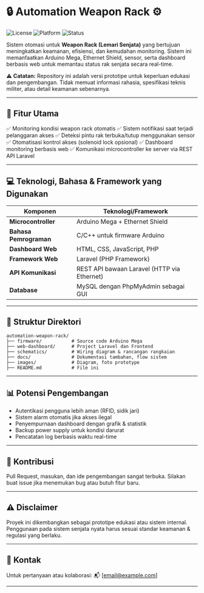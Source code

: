 # 🔒 Automation Weapon Rack ⚙️

![License](https://img.shields.io/badge/license-MIT-green.svg)
![Platform](https://img.shields.io/badge/platform-Arduino%20Mega%20%2B%20Ethernet%20Shield-blue.svg)
![Status](https://img.shields.io/badge/status-Prototype-orange.svg)

Sistem otomasi untuk **Weapon Rack (Lemari Senjata)** yang bertujuan meningkatkan keamanan, efisiensi, dan kemudahan monitoring. Sistem ini memanfaatkan Arduino Mega, Ethernet Shield, sensor, serta dashboard berbasis web untuk memantau status rak senjata secara real-time.

⚠️ **Catatan:** Repository ini adalah versi prototipe untuk keperluan edukasi dan pengembangan. Tidak memuat informasi rahasia, spesifikasi teknis militer, atau detail keamanan sebenarnya.

---

## 🚀 Fitur Utama

✅ Monitoring kondisi weapon rack otomatis
✅ Sistem notifikasi saat terjadi pelanggaran akses
✅ Deteksi pintu rak terbuka/tutup menggunakan sensor
✅ Otomatisasi kontrol akses (solenoid lock opsional)
✅ Dashboard monitoring berbasis web
✅ Komunikasi microcontroller ke server via REST API Laravel

---

## 💻 Teknologi, Bahasa & Framework yang Digunakan

| Komponen               | Teknologi/Framework                         |
| ---------------------- | ------------------------------------------- |
| **Microcontroller**    | Arduino Mega + Ethernet Shield              |
| **Bahasa Pemrograman** | C/C++ untuk firmware Arduino                |
| **Dashboard Web**      | HTML, CSS, JavaScript, PHP                  |
| **Framework Web**      | Laravel (PHP Framework)                     |
| **API Komunikasi**     | REST API bawaan Laravel (HTTP via Ethernet) |
| **Database**           | MySQL dengan PhpMyAdmin sebagai GUI         |

---

## 📁 Struktur Direktori

```
automation-weapon-rack/
├── firmware/           # Source code Arduino Mega
├── web-dashboard/      # Project Laravel dan Frontend
├── schematics/         # Wiring diagram & rancangan rangkaian
├── docs/               # Dokumentasi tambahan, flow sistem
├── images/             # Diagram, foto prototype
├── README.md           # File ini
```

---

## 📊 Potensi Pengembangan

* Autentikasi pengguna lebih aman (RFID, sidik jari)
* Sistem alarm otomatis jika akses ilegal
* Penyempurnaan dashboard dengan grafik & statistik
* Backup power supply untuk kondisi darurat
* Pencatatan log berbasis waktu real-time

---

## 🤝 Kontribusi

Pull Request, masukan, dan ide pengembangan sangat terbuka.
Silakan buat issue jika menemukan bug atau butuh fitur baru.

---

## ⚠️ Disclaimer

Proyek ini dikembangkan sebagai prototipe edukasi atau sistem internal.
Penggunaan pada sistem senjata nyata harus sesuai standar keamanan & regulasi yang berlaku.

---

## 📧 Kontak

Untuk pertanyaan atau kolaborasi:
📬 \[[email@example.com](mailto:email@example.com)]

---
